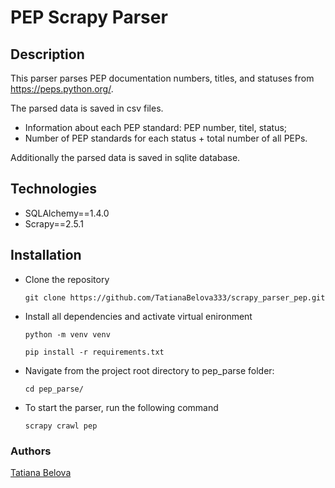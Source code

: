 # PEP Scrapy Parser

## Description

This parser parses PEP documentation numbers, titles, and statuses from https://peps.python.org/.

The parsed data is saved in csv files.
- Information about each PEP standard: PEP number, titel, status;
- Number of PEP standards for each status + total number of all PEPs.

Additionally the parsed data is saved in sqlite database.

## Technologies
* SQLAlchemy==1.4.0
* Scrapy==2.5.1

## Installation
- Clone the repository
  ```
  git clone https://github.com/TatianaBelova333/scrapy_parser_pep.git
  ```
- Install all dependencies and activate virtual enironment
  ```
  python -m venv venv
  ```
  ```
  pip install -r requirements.txt
  ```
- Navigate from the project root directory to pep_parse folder:
  ```
  cd pep_parse/
  ```
- To start the parser, run the following command
  ```
  scrapy crawl pep
  ```

### Authors
[Tatiana Belova](https://github.com/TatianaBelova333)
